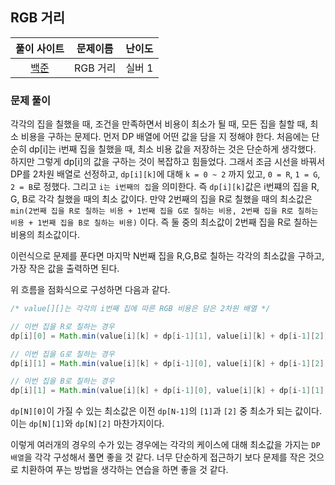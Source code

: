 ## RGB 거리

|풀이 사이트|문제이름|난이도|
|:---:|:---:|:---:|
|[백준](https://www.acmicpc.net/problem/1149)|RGB 거리|실버 1|

### 문제 풀이

각각의 집을 칠했을 때, 조건을 만족하면서 비용이 최소가 될 때, 모든 집을 칠할 때, 최소 비용을 구하는 문제다. 먼저 DP 배열에 어떤 값을 담을 지 정해야 한다.
처음에는 단순히 dp[i]는 i번째 집을 칠했을 때, 최소 비용 값을 저장하는 것은 단순하게 생각했다. 하지만 그렇게 dp[i]의 값을 구하는 것이 복잡하고 힘들었다. 그래서 조금 시선을 바꿔서 DP를 2차원 배열로 선정하고, `dp[i][k]`에 대해 `k = 0 ~ 2` 까지 있고, `0 = R`, `1 = G`, `2 = B`로 정했다. 그리고 `i는 i번째의 집`을 의미한다. 즉 `dp[i][k]`값은 i번쨰의 집을 R, G, B로 각각 칠했을 때의 최소 값이다. 만약 2번째의 집을 R로 칠했을 때의 최소값은 `min(2번째 집을 R로 칠하는 비용 + 1번째 집을 G로 칠하는 비용, 2번째 집을 R로 칠하는 비용 + 1번째 집을 B로 칠하는 비용)` 이다. 즉 둘 중의 최소값이 2번째 집을 R로 칠하는 비용의 최소값이다. 

이런식으로 문제를 푼다면 마지막 N번째 집을 R,G,B로 칠하는 각각의 최소값을 구하고, 가장 작은 값을 출력하면 된다. 

위 흐름을 점화식으로 구성하면 다음과 같다.

```java
/* value[][]는 각각의 i번째 집에 따른 RGB 비용은 담은 2차원 배열 */

// 이번 집을 R로 칠하는 경우
dp[i][0] = Math.min(value[i][k] + dp[i-1][1], value[i][k] + dp[i-1][2]);

// 이번 집을 G로 칠하는 경우
dp[i][1] = Math.min(value[i][k] + dp[i-1][0], value[i][k] + dp[i-1][2]);

// 이번 집을 B로 칠하는 경우
dp[i][1] = Math.min(value[i][k] + dp[i-1][0], value[i][k] + dp[i-1][1]);
```

`dp[N][0]`이 가질 수 있는 최소값은 이전 `dp[N-1]`의 `[1]`과 `[2]` 중 최소가 되는 값이다. 이는 `dp[N][1]`와 `dp[N][2]` 마찬가지이다.

이렇게 여러개의 경우의 수가 있는 경우에는 각각의 케이스에 대해 최소값을 가지는 `DP 배열`을 각각 구성해서 풀면 좋을 것 같다. 너무 단순하게 접근하기 보다 문제를 작은 것으로 치환하여 푸는 방법을 생각하는 연습을 하면 좋을 것 같다. 